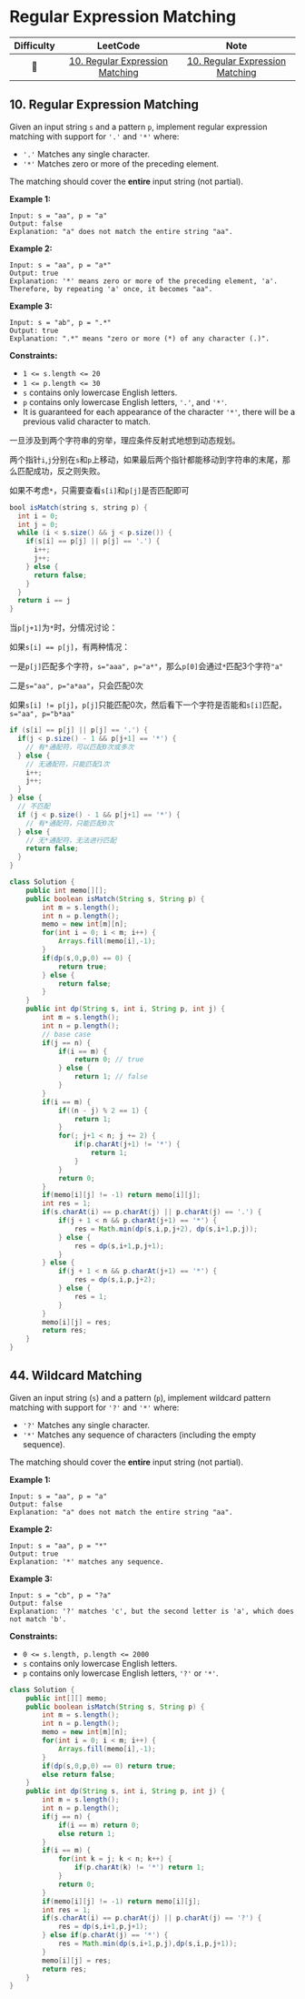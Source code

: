 # Regular Expression Matching

| Difficulty |              LeetCode               | Note |
| :--------: | :---------------------------------: | :--: |
|     🔴      | [10. Regular Expression Matching](https://leetcode.com/problems/regular-expression-matching/) |[10. Regular Expression Matching](#10-regular-expression-matching)      |

## 10. Regular Expression Matching
Given an input string `s` and a pattern `p`, implement regular expression matching with support for `'.'` and `'*'` where:

- `'.'` Matches any single character.
- `'*'` Matches zero or more of the preceding element.

The matching should cover the **entire** input string (not partial).

 

**Example 1:**

```
Input: s = "aa", p = "a"
Output: false
Explanation: "a" does not match the entire string "aa".
```

**Example 2:**

```
Input: s = "aa", p = "a*"
Output: true
Explanation: '*' means zero or more of the preceding element, 'a'. Therefore, by repeating 'a' once, it becomes "aa".
```

**Example 3:**

```
Input: s = "ab", p = ".*"
Output: true
Explanation: ".*" means "zero or more (*) of any character (.)".
```

 

**Constraints:**

- `1 <= s.length <= 20`
- `1 <= p.length <= 30`
- `s` contains only lowercase English letters.
- `p` contains only lowercase English letters, `'.'`, and `'*'`.
- It is guaranteed for each appearance of the character `'*'`, there will be a previous valid character to match.

一旦涉及到两个字符串的穷举，理应条件反射式地想到动态规划。

两个指针`i`,`j`分别在`s`和`p`上移动，如果最后两个指针都能移动到字符串的末尾，那么匹配成功，反之则失败。

如果不考虑`*`，只需要查看`s[i]`和`p[j]`是否匹配即可

```java
bool isMatch(string s, string p) {
  int i = 0;
  int j = 0;
  while (i < s.size() && j < p.size()) {
    if(s[i] == p[j] || p[j] == '.') {
      i++;
      j++;
    } else {
      return false;
    }
  }
  return i == j
}
```

当`p[j+1]`为`*`时，分情况讨论：

如果`s[i] == p[j]`，有两种情况：

​一是`p[j]`匹配多个字符，`s="aaa", p="a*"`，那么`p[0]`会通过`*`匹配3个字符`"a"`

​二是`s="aa", p="a*aa"`，只会匹配0次

如果`s[i] != p[j]`，`p[j]`只能匹配0次，然后看下一个字符是否能和`s[i]`匹配，`s="aa", p="b*aa"`

```java
if (s[i] == p[j] || p[j] == '.') {
  if(j < p.size() - 1 && p[j+1] == '*') {
    // 有*通配符，可以匹配0次或多次
  } else {
    // 无通配符，只能匹配1次
    i++;
    j++;
  }
} else {
  // 不匹配 
  if (j < p.size() - 1 && p[j+1] == '*') {
    // 有*通配符，只能匹配0次
  } else {
    // 无*通配符，无法进行匹配
    return false;
  }
}
```

```java
class Solution {
    public int memo[][];
    public boolean isMatch(String s, String p) {
        int m = s.length();
        int n = p.length();
        memo = new int[m][n];
        for(int i = 0; i < m; i++) {
            Arrays.fill(memo[i],-1);
        }
        if(dp(s,0,p,0) == 0) {
            return true;
        } else {
            return false;
        }
    }
    public int dp(String s, int i, String p, int j) {
        int m = s.length();
        int n = p.length();
        // base case
        if(j == n) {
            if(i == m) {
                return 0; // true
            } else {
                return 1; // false
            }
        }
        if(i == m) {
            if((n - j) % 2 == 1) {
                return 1;
            }
            for(; j+1 < n; j += 2) {
                if(p.charAt(j+1) != '*') {
                    return 1;
                }
            }
            return 0;
        }
        if(memo[i][j] != -1) return memo[i][j];
        int res = 1;
        if(s.charAt(i) == p.charAt(j) || p.charAt(j) == '.') {
            if(j + 1 < n && p.charAt(j+1) == '*') {
                res = Math.min(dp(s,i,p,j+2), dp(s,i+1,p,j));
            } else {
                res = dp(s,i+1,p,j+1);
            }
        } else {
            if(j + 1 < n && p.charAt(j+1) == '*') {
                res = dp(s,i,p,j+2);
            } else {
                res = 1;
            }
        }
        memo[i][j] = res;
        return res;
    }
}
```

## 44. Wildcard Matching

Given an input string (`s`) and a pattern (`p`), implement wildcard pattern matching with support for `'?'` and `'*'` where:

- `'?'` Matches any single character.
- `'*'` Matches any sequence of characters (including the empty sequence).

The matching should cover the **entire** input string (not partial).

 

**Example 1:**

```
Input: s = "aa", p = "a"
Output: false
Explanation: "a" does not match the entire string "aa".
```

**Example 2:**

```
Input: s = "aa", p = "*"
Output: true
Explanation: '*' matches any sequence.
```

**Example 3:**

```
Input: s = "cb", p = "?a"
Output: false
Explanation: '?' matches 'c', but the second letter is 'a', which does not match 'b'.
```

 

**Constraints:**

- `0 <= s.length, p.length <= 2000`
- `s` contains only lowercase English letters.
- `p` contains only lowercase English letters, `'?'` or `'*'`.

```java
class Solution {
    public int[][] memo;
    public boolean isMatch(String s, String p) {
        int m = s.length();
        int n = p.length();
        memo = new int[m][n];
        for(int i = 0; i < m; i++) {
            Arrays.fill(memo[i],-1);
        }
        if(dp(s,0,p,0) == 0) return true;
        else return false;
    }
    public int dp(String s, int i, String p, int j) {
        int m = s.length();
        int n = p.length();
        if(j == n) {
            if(i == m) return 0;
            else return 1;
        }
        if(i == m) {
            for(int k = j; k < n; k++) {
                if(p.charAt(k) != '*') return 1;
            }
            return 0;
        }
        if(memo[i][j] != -1) return memo[i][j];
        int res = 1;
        if(s.charAt(i) == p.charAt(j) || p.charAt(j) == '?') {
            res = dp(s,i+1,p,j+1);
        } else if(p.charAt(j) == '*') {
            res = Math.min(dp(s,i+1,p,j),dp(s,i,p,j+1));
        }
        memo[i][j] = res;
        return res;
    }
}
```

